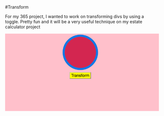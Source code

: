 #Transform

For my 365 project, I wanted to work on transforming divs by using a toggle.  Pretty fun and it will be a very useful technique on my estate calculator project

![Transform](static/img/transform.gif)
